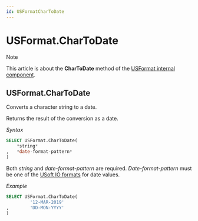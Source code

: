 ```yaml
---
id: USFormatCharToDate
---
```


# USFormat.CharToDate



> [!NOTE]
> This article is about the **CharToDate** method of the [USFormat internal component](/docs/Extensions/USFormat%20internal%20component).

## **USFormat.CharToDate**

Converts a character string to a date.

Returns the result of the conversion as a date.

*Syntax*

```sql
SELECT USFormat.CharToDate(
    *string*
,   *date-format-pattern*
)
```

Both *string* and *date-format-pattern* are required. *Date-format-pattern* must be one of the [USoft IO formats](/docs/Modeller%20and%20Rules%20Engine/Domains/IO%20formats.md) for date values.

*Example*

```sql
SELECT USFormat.CharToDate(
         '12-MAR-2019'
,        'DD-MON-YYYY'
)
```

 